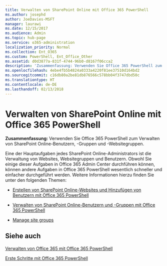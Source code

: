 ```yaml
---
title: Verwalten von SharePoint Online mit Office 365 PowerShell
ms.author: josephd
author: JoeDavies-MSFT
manager: laurawi
ms.date: 12/15/2017
ms.audience: Admin
ms.topic: hub-page
ms.service: o365-administration
localization_priority: Normal
ms.collection: Ent_O365
ms.custom: PowerShell, Ent_Office_Other
ms.assetid: d0d3877a-831f-4744-96b0-d8167f06cca2
description: 'Zusammenfassung: Verwenden Sie Office 365 PowerShell zum Verwalten von SharePoint Online-Benutzern, -Gruppen und -Websitegruppen.'
ms.openlocfilehash: 4ebe4fb5b4824a0333a4220f81ee37510d164bd2
ms.sourcegitcommit: c16db80a2be81db876566c578bb04f3747dbd50c
ms.translationtype: HT
ms.contentlocale: de-DE
ms.lasthandoff: 02/13/2018
---
```

# <a name="manage-sharepoint-online-with-office-365-powershell"></a>Verwalten von SharePoint Online mit Office 365 PowerShell

 **Zusammenfassung:** Verwenden Sie Office 365 PowerShell zum Verwalten von SharePoint Online-Benutzern, -Gruppen und -Websitegruppen.
  
Eine der Hauptaufgaben jedes SharePoint Online-Administrators ist die Verwaltung von Websites, Websitegruppen und Benutzern. Obwohl Sie einige dieser Aufgaben in Office 365 Admin Center durchführen können, können andere Aufgaben in Office 365 PowerShell wesentlich schneller und einfacher durchgeführt werden. Weitere Informationen hierzu finden Sie unter den folgenden Themen:
  
- [Erstellen von SharePoint Online-Websites und Hinzufügen von Benutzern mit Office 365 PowerShell](http://technet.microsoft.com/library/c55d4ccf-ab36-481a-a285-c40234e11abd.aspx)
    
- [Verwalten von SharePoint Online-Benutzern und -Gruppen mit Office 365 PowerShell](http://technet.microsoft.com/library/9680af2e-a965-4e62-92ee-da72105c7800.aspx)
    
- [Manage site groups](http://technet.microsoft.com/library/122f4099-c78d-4cce-bab0-4343b04596ae.aspx)
    
## <a name="see-also"></a>Siehe auch

#### 

[Verwalten von Office 365 mit Office 365 PowerShell](manage-office-365-with-office-365-powershell.md)
  
[Erste Schritte mit Office 365 PowerShell](getting-started-with-office-365-powershell.md)

